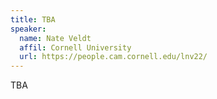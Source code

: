 ```yaml
---
title: TBA
speaker:
  name: Nate Veldt
  affil: Cornell University
  url: https://people.cam.cornell.edu/lnv22/
---
```


TBA

